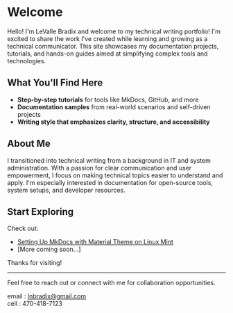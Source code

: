# Welcome

Hello! I'm LeValle Bradix and welcome to my technical writing portfolio! I'm excited to share the work I've created while learning and growing as a technical communicator. This site showcases my documentation projects, tutorials, and hands-on guides aimed at simplifying complex tools and technologies.

## What You'll Find Here

- **Step-by-step tutorials** for tools like MkDocs, GitHub, and more
- **Documentation samples** from real-world scenarios and self-driven projects
- **Writing style that emphasizes clarity, structure, and accessibility**

## About Me

I transitioned into technical writing from a background in IT and system administration. With a passion for clear communication and user empowerment, I focus on making technical topics easier to understand and apply. I'm especially interested in documentation for open-source tools, system setups, and developer resources.

## Start Exploring

Check out:
- [Setting Up MkDocs with Material Theme on Linux Mint](setting-up-mkdocs-material-theme.md)  
- [More coming soon...]

Thanks for visiting!

---

Feel free to reach out or connect with me for collaboration opportunities.

email : lnbradix@gmail.com  
cell : 470-418-7123

